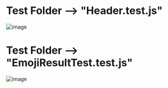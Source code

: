 # Test Folder --> "Header.test.js"
![image](https://github.com/alpolcaymis/PatikaDev/assets/71964088/b3e8588f-0ce8-470d-85da-cbf4f3f79ddf)
# Test Folder --> "EmojiResultTest.test.js"
![image](https://github.com/alpolcaymis/PatikaDev/assets/71964088/fb3c6eba-224f-407e-9fa1-27932a054ea7)
